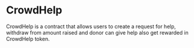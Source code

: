 # CrowdHelp

CrowdHelp is a contract that allows users to create a request for help, withdraw from amount raised and donor can give help also get rewarded in CrowdHelp token.
